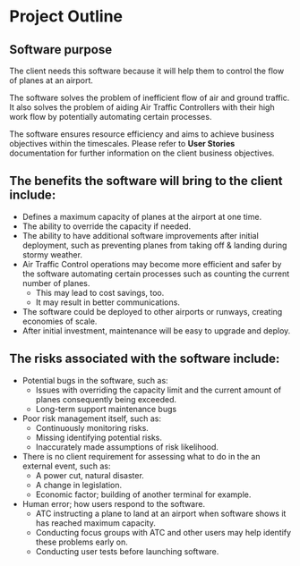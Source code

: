 # Project Outline
## Software purpose

The client needs this software because it will help them to control the flow of planes at an airport.

The software solves the problem of inefficient flow of air and ground traffic. It also solves the problem of aiding Air Traffic Controllers with their high work flow by potentially automating certain processes.

The software ensures resource efficiency and aims to achieve business objectives within the timescales. Please refer to **User Stories** documentation for further information on the client business objectives.


## The benefits the software will bring to the client include:
- Defines a maximum capacity of planes at the airport at one time.
- The ability to override the capacity if needed.
- The ability to have additional software improvements after initial deployment, such as preventing planes from taking off & landing during stormy weather.
- Air Traffic Control operations may become more efficient and safer by the software automating certain processes such as counting the current number of planes.
    - This may lead to cost savings, too.
    - It may result in better communications.
- The software could be deployed to other airports or runways, creating economies of scale.
- After initial investment, maintenance will be easy to upgrade and deploy.

## The risks associated with the software include:
- Potential bugs in the software, such as:
    - Issues with overriding the capacity limit and the current amount of planes consequently being exceeded.
    - Long-term support maintenance bugs
- Poor risk management itself, such as:
    - Continuously monitoring risks.
    - Missing identifying potential risks.
    - Inaccurately made assumptions of risk likelihood.
- There is no client requirement for assessing what to do in the an external event, such as:
    - A power cut, natural disaster.
    - A change in legislation.
    - Economic factor; building of another terminal for example.
- Human error; how users respond to the software.
    - ATC instructing a plane to land at an airport when software shows it has reached maximum capacity.
    - Conducting focus groups with ATC and other users may help identify these problems early on.
    - Conducting user tests before launching software.